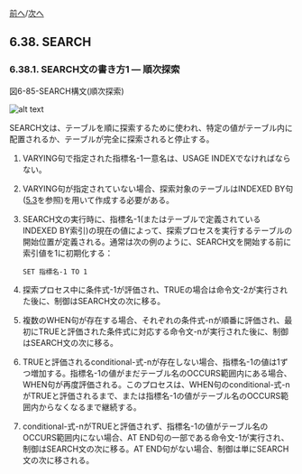 <!--navi start-->
[前へ](6-37.md)/[次へ](6-38-2.md)
<!--navi end-->
## 6.38. SEARCH

### 6.38.1. SEARCH文の書き方1 ― 順次探索

図6-85-SEARCH構文(順次探索)

![alt text](Image/6-85-Search.png)

SEARCH文は、テーブルを順に探索するために使われ、特定の値がテーブル内に配置されるか、テーブルが完全に探索されると停止する。

1. VARYING句で指定された指標名-1一意名は、USAGE INDEXでなければならない。

2. VARYING句が指定されていない場合、探索対象のテーブルはINDEXED BY句([5.3](5-3.md)を参照)を用いて作成する必要がある。

3. SEARCH文の実行時に、指標名-1(またはテーブルで定義されているINDEXED BY索引)の現在の値によって、探索プロセスを実行するテーブルの開始位置が定義される。通常は次の例のように、SEARCH文を開始する前に索引値を1に初期化する：
   ```
   SET 指標名-1 TO 1
   ```
4. 探索プロセス中に条件式-1が評価され、TRUEの場合は命令文-2が実行された後に、制御はSEARCH文の次に移る。

5. 複数のWHEN句が存在する場合、それぞれの条件式-nが順番に評価され、最初にTRUEと評価された条件式に対応する命令文-nが実行された後に、制御はSEARCH文の次に移る。

6. TRUEと評価されるconditional-式-nが存在しない場合、指標名-1の値は1ずつ増加する。指標名-1の値がまだテーブル名のOCCURS範囲内にある場合、WHEN句が再度評価される。このプロセスは、WHEN句のconditional-式-nがTRUEと評価されるまで、または指標名-1の値がテーブル名のOCCURS範囲内からなくなるまで継続する。

7. conditional-式-nがTRUEと評価されず、指標名-1の値がテーブル名のOCCURS範囲内にない場合、AT END句の一部である命令文-1が実行され、制御はSEARCH文の次に移る。AT END句がない場合、制御は単にSEARCH文の次に移される。
 
